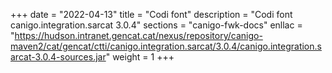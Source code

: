 +++
date        = "2022-04-13"
title       = "Codi font"
description = "Codi font canigo.integration.sarcat 3.0.4"
sections    = "canigo-fwk-docs"
enllac		= "https://hudson.intranet.gencat.cat/nexus/repository/canigo-maven2/cat/gencat/ctti/canigo.integration.sarcat/3.0.4/canigo.integration.sarcat-3.0.4-sources.jar"
weight		= 1
+++
